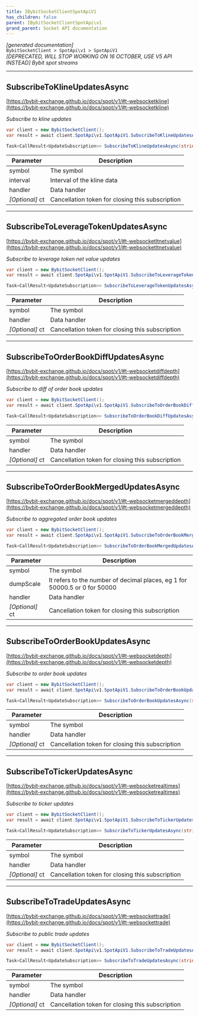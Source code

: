 ```yaml
---
title: IBybitSocketClientSpotApiV1
has_children: false
parent: IBybitSocketClientSpotApi\v1
grand_parent: Socket API documentation
---
```

*[generated documentation]*  
`BybitSocketClient > SpotApi\v1 > SpotApiV1`  
*[DEPRECATED, WILL STOP WORKING ON 16 OCTOBER, USE V5 API INSTEAD] Bybit spot streams*
  

***

## SubscribeToKlineUpdatesAsync  

[https://bybit-exchange.github.io/docs/spot/v1/#t-websocketkline](https://bybit-exchange.github.io/docs/spot/v1/#t-websocketkline)  
<p>

*Subscribe to kline updates*  

```csharp  
var client = new BybitSocketClient();  
var result = await client.SpotApi\v1.SpotApiV1.SubscribeToKlineUpdatesAsync(/* parameters */);  
```  

```csharp  
Task<CallResult<UpdateSubscription>> SubscribeToKlineUpdatesAsync(string symbol, KlineInterval interval, Action<DataEvent<BybitSpotKlineUpdate>> handler, CancellationToken ct = default);  
```  

|Parameter|Description|
|---|---|
|symbol|The symbol|
|interval|Interval of the kline data|
|handler|Data handler|
|_[Optional]_ ct|Cancellation token for closing this subscription|

</p>

***

## SubscribeToLeverageTokenUpdatesAsync  

[https://bybit-exchange.github.io/docs/spot/v1/#t-websocketltnetvalue](https://bybit-exchange.github.io/docs/spot/v1/#t-websocketltnetvalue)  
<p>

*Subscribe to leverage token net value updates*  

```csharp  
var client = new BybitSocketClient();  
var result = await client.SpotApi\v1.SpotApiV1.SubscribeToLeverageTokenUpdatesAsync(/* parameters */);  
```  

```csharp  
Task<CallResult<UpdateSubscription>> SubscribeToLeverageTokenUpdatesAsync(string symbol, Action<DataEvent<BybitSpotLeverageUpdate>> handler, CancellationToken ct = default);  
```  

|Parameter|Description|
|---|---|
|symbol|The symbol|
|handler|Data handler|
|_[Optional]_ ct|Cancellation token for closing this subscription|

</p>

***

## SubscribeToOrderBookDiffUpdatesAsync  

[https://bybit-exchange.github.io/docs/spot/v1/#t-websocketdiffdepth](https://bybit-exchange.github.io/docs/spot/v1/#t-websocketdiffdepth)  
<p>

*Subscribe to diff of order book updates*  

```csharp  
var client = new BybitSocketClient();  
var result = await client.SpotApi\v1.SpotApiV1.SubscribeToOrderBookDiffUpdatesAsync(/* parameters */);  
```  

```csharp  
Task<CallResult<UpdateSubscription>> SubscribeToOrderBookDiffUpdatesAsync(string symbol, Action<DataEvent<BybitSpotOrderBookUpdate>> handler, CancellationToken ct = default);  
```  

|Parameter|Description|
|---|---|
|symbol|The symbol|
|handler|Data handler|
|_[Optional]_ ct|Cancellation token for closing this subscription|

</p>

***

## SubscribeToOrderBookMergedUpdatesAsync  

[https://bybit-exchange.github.io/docs/spot/v1/#t-websocketmergeddepth](https://bybit-exchange.github.io/docs/spot/v1/#t-websocketmergeddepth)  
<p>

*Subscribe to aggregated order book updates*  

```csharp  
var client = new BybitSocketClient();  
var result = await client.SpotApi\v1.SpotApiV1.SubscribeToOrderBookMergedUpdatesAsync(/* parameters */);  
```  

```csharp  
Task<CallResult<UpdateSubscription>> SubscribeToOrderBookMergedUpdatesAsync(string symbol, int dumpScale, Action<DataEvent<BybitSpotOrderBookUpdate>> handler, CancellationToken ct = default);  
```  

|Parameter|Description|
|---|---|
|symbol|The symbol|
|dumpScale|It refers to the number of decimal places, eg 1 for 50000.5 or 0 for 50000|
|handler|Data handler|
|_[Optional]_ ct|Cancellation token for closing this subscription|

</p>

***

## SubscribeToOrderBookUpdatesAsync  

[https://bybit-exchange.github.io/docs/spot/v1/#t-websocketdepth](https://bybit-exchange.github.io/docs/spot/v1/#t-websocketdepth)  
<p>

*Subscribe to order book updates*  

```csharp  
var client = new BybitSocketClient();  
var result = await client.SpotApi\v1.SpotApiV1.SubscribeToOrderBookUpdatesAsync(/* parameters */);  
```  

```csharp  
Task<CallResult<UpdateSubscription>> SubscribeToOrderBookUpdatesAsync(string symbol, Action<DataEvent<BybitSpotOrderBookUpdate>> handler, CancellationToken ct = default);  
```  

|Parameter|Description|
|---|---|
|symbol|The symbol|
|handler|Data handler|
|_[Optional]_ ct|Cancellation token for closing this subscription|

</p>

***

## SubscribeToTickerUpdatesAsync  

[https://bybit-exchange.github.io/docs/spot/v1/#t-websocketrealtimes](https://bybit-exchange.github.io/docs/spot/v1/#t-websocketrealtimes)  
<p>

*Subscribe to ticker updates*  

```csharp  
var client = new BybitSocketClient();  
var result = await client.SpotApi\v1.SpotApiV1.SubscribeToTickerUpdatesAsync(/* parameters */);  
```  

```csharp  
Task<CallResult<UpdateSubscription>> SubscribeToTickerUpdatesAsync(string symbol, Action<DataEvent<BybitSpotTickerUpdate>> handler, CancellationToken ct = default);  
```  

|Parameter|Description|
|---|---|
|symbol|The symbol|
|handler|Data handler|
|_[Optional]_ ct|Cancellation token for closing this subscription|

</p>

***

## SubscribeToTradeUpdatesAsync  

[https://bybit-exchange.github.io/docs/spot/v1/#t-websockettrade](https://bybit-exchange.github.io/docs/spot/v1/#t-websockettrade)  
<p>

*Subscribe to public trade updates*  

```csharp  
var client = new BybitSocketClient();  
var result = await client.SpotApi\v1.SpotApiV1.SubscribeToTradeUpdatesAsync(/* parameters */);  
```  

```csharp  
Task<CallResult<UpdateSubscription>> SubscribeToTradeUpdatesAsync(string symbol, Action<DataEvent<BybitSpotTradeUpdate>> handler, CancellationToken ct = default);  
```  

|Parameter|Description|
|---|---|
|symbol|The symbol|
|handler|Data handler|
|_[Optional]_ ct|Cancellation token for closing this subscription|

</p>
